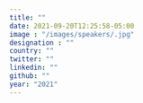 ```yaml
---
title: ""
date: 2021-09-20T12:25:58-05:00
image : "/images/speakers/.jpg"
designation : ""
country: ""
twitter: ""
linkedin: ""
github: ""
year: "2021"
---
```


